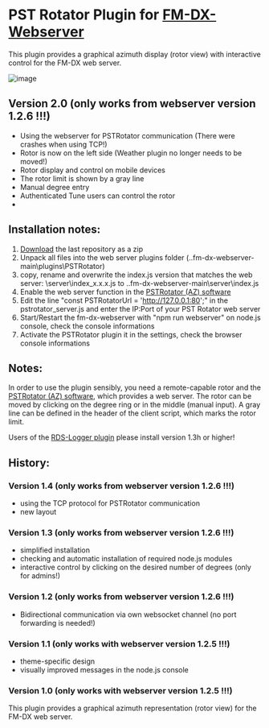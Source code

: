 # PST Rotator Plugin for [FM-DX-Webserver](https://github.com/NoobishSVK/fm-dx-webserver)

This plugin provides a graphical azimuth display (rotor view) with interactive control for the FM-DX web server.

![image](https://github.com/user-attachments/assets/e67c625f-c156-4499-8bb3-aa7a4d1b4745)




## Version 2.0 (only works from webserver version 1.2.6 !!!)

- Using the webserver for PSTRotator communication (There were crashes when using TCP!)
- Rotor is now on the left side (Weather plugin no longer needs to be moved!)
- Rotor display and control on mobile devices
- The rotor limit is shown by a gray line
- Manual degree entry 
- Authenticated Tune users can control the rotor
- 

## Installation notes:

1. [Download]([https://github.com/Highpoint2000/PSTRotator/releases]) the last repository as a zip
2. Unpack all files into the web server plugins folder (..fm-dx-webserver-main\plugins\PSTRotator)
3. copy, rename and overwrite the index.js version that matches the web server: \server\index_x.x.x.js to ..fm-dx-webserver-main\server\index.js 
4. Enable the web server function in the [PSTRotator (AZ) software](https://www.pstrotator.com/)
5. Edit the line "const PSTRotatorUrl = 'http://127.0.0.1:80';" in the pstrotator_server.js and enter the IP:Port of your PST Rotator web server
6. Start/Restart the fm-dx-webserver with "npm run webserver" on node.js console, check the console informations
7. Activate the PSTRotator plugin it in the settings, check the browser console informations 

## Notes: 

In order to use the plugin sensibly, you need a remote-capable rotor and the [PSTRotator (AZ) software](https://www.pstrotator.com/), which provides a web server. The rotor can be moved by clicking on the degree ring or in the middle (manual input).
A gray line can be defined in the header of the client script, which marks the rotor limit. 

Users of the [RDS-Logger plugin](https://github.com/Highpoint2000/webserver-logger) please install version 1.3h or higher!

## History: 

### Version 1.4 (only works from webserver version 1.2.6 !!!)

- using the TCP protocol for PSTRotator communication
- new layout


### Version 1.3 (only works from webserver version 1.2.6 !!!)

- simplified installation
- checking and automatic installation of required node.js modules
- interactive control by clicking on the desired number of degrees (only for admins!)

### Version 1.2 (only works from webserver version 1.2.6 !!!)

- Bidirectional communication via own websocket channel (no port forwarding is needed!)

### Version 1.1 (only works with webserver version 1.2.5 !!!)

- theme-specific design
- visually improved messages in the node.js console

### Version 1.0 (only works with webserver version 1.2.5 !!!)

This plugin provides a graphical azimuth representation (rotor view) for the FM-DX web server.
